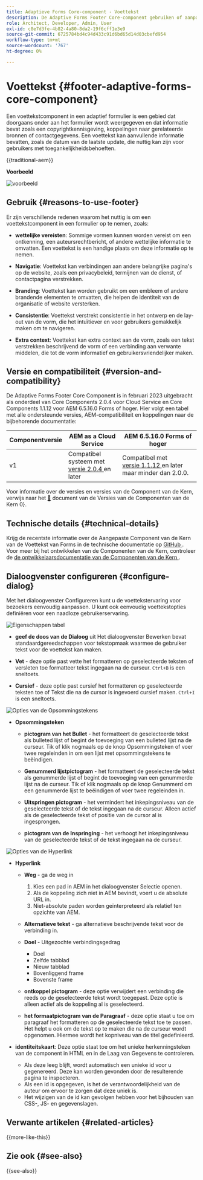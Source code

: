 ```yaml
---
title: Adaptieve Forms Core-component - Voettekst
description: De Adaptive Forms Footer Core-component gebruiken of aanpassen.
role: Architect, Developer, Admin, User
exl-id: c8e7d3fe-4b82-4a80-8da2-19f6cff1e3e9
source-git-commit: 6725784bd4c94d433c91d6bd65d14d03cbefd954
workflow-type: tm+mt
source-wordcount: '767'
ht-degree: 0%

---
```



# Voettekst {#footer-adaptive-forms-core-component}

Een voettekstcomponent in een adaptief formulier is een gebied dat doorgaans onder aan het formulier wordt weergegeven en dat informatie bevat zoals een copyrightkennisgeving, koppelingen naar gerelateerde bronnen of contactgegevens. Een voettekst kan aanvullende informatie bevatten, zoals de datum van de laatste update, die nuttig kan zijn voor gebruikers met toegankelijkheidsbehoeften.

{{traditional-aem}}

**Voorbeeld**

![ voorbeeld ](/help/adaptive-forms/assets/footer.png)

## Gebruik {#reasons-to-use-footer}

Er zijn verschillende redenen waarom het nuttig is om een voettekstcomponent in een formulier op te nemen, zoals:

- **wettelijke vereisten**: Sommige vormen kunnen worden vereist om een ontkenning, een auteursrechtbericht, of andere wettelijke informatie te omvatten. Een voettekst is een handige plaats om deze informatie op te nemen.

- **Navigatie**: Voettekst kan verbindingen aan andere belangrijke pagina&#39;s op de website, zoals een privacybeleid, termijnen van de dienst, of contactpagina verstrekken.

- **Branding**: Voettekst kan worden gebruikt om een embleem of andere brandende elementen te omvatten, die helpen de identiteit van de organisatie of website versterken.

- **Consistentie**: Voettekst verstrekt consistentie in het ontwerp en de lay-out van de vorm, die het intuïtiever en voor gebruikers gemakkelijk maken om te navigeren.

- **Extra context**: Voettekst kan extra context aan de vorm, zoals een tekst verstrekken beschrijvend de vorm of een verbinding aan verwante middelen, die tot de vorm informatief en gebruikersvriendelijker maken.

## Versie en compatibiliteit {#version-and-compatibility}

De Adaptive Forms Footer Core Component is in februari 2023 uitgebracht als onderdeel van Core Components 2.0.4 voor Cloud Service en Core Components 1.1.12 voor AEM 6.5.16.0 Forms of hoger. Hier volgt een tabel met alle ondersteunde versies, AEM-compatibiliteit en koppelingen naar de bijbehorende documentatie:

| Componentversie | AEM as a Cloud Service | AEM 6.5.16.0 Forms of hoger |
|---|---|---|
| v1 | Compatibel systeem met <br>[ versie 2.0.4 ](/help/adaptive-forms/version.md) en later | Compatibel met <br>[ versie 1.1.12 ](/help/adaptive-forms/version.md) en later maar minder dan 2.0.0. |

Voor informatie over de versies en versies van de Component van de Kern, verwijs naar het [&#128279;](/help/adaptive-forms/version.md) document van de Versies van de Componenten van de Kern 0&rbrace;.

<!-- ## Sample Component Output {#sample-component-output}

To experience the Accordion Component as well as see examples of its configuration options as well as HTML and JSON output, visit the [Component Library](https://adobe.com/go/aem_cmp_library_accordion). -->

## Technische details {#technical-details}

Krijg de recentste informatie over de Aangepaste Component van de Kern van de Voettekst van Forms in de technische documentatie op [ GitHub ](https://github.com/adobe/aem-core-forms-components/tree/master/ui.af.apps/src/main/content/jcr_root/apps/core/fd/components/form/footer/v1/footer). Voor meer bij het ontwikkelen van de Componenten van de Kern, controleer de [ de ontwikkelaarsdocumentatie van de Componenten van de Kern ](/help/developing/overview.md).


## Dialoogvenster configureren {#configure-dialog}

Met het dialoogvenster Configureren kunt u de voettekstervaring voor bezoekers eenvoudig aanpassen. U kunt ook eenvoudig voettekstopties definiëren voor een naadloze gebruikerservaring.

![ Eigenschappen tabel ](/help/adaptive-forms/assets/footer_propertiestab.png)

- **geef de doos van de Dialoog** uit
Het dialoogvenster Bewerken bevat standaardgereedschappen voor tekstopmaak waarmee de gebruiker tekst voor de voettekst kan maken.

- **Vet** - deze optie past vette het formatteren op geselecteerde teksten of versleten toe   formatteer tekst ingegaan na de curseur. `Ctrl+B` is een sneltoets.

- **Cursief** - deze optie past cursief het formatteren op geselecteerde teksten toe of   Tekst die na de cursor is ingevoerd cursief maken. `Ctrl+I` is een sneltoets.

![ Opties van de Opsommingstekens ](/help/adaptive-forms/assets/footer_bullet.png)


- **Opsommingsteken**

   - **pictogram van het Bullet** - het formatteert de geselecteerde tekst als bulleted lijst of begint de toevoeging van een bulleted lijst na de curseur. Tik of klik nogmaals op de knop Opsommingsteken of voer twee regeleinden in om een lijst met opsommingstekens te beëindigen.

   - **Genummerd lijstpictogram** - het formatteert de geselecteerde tekst als genummerde lijst of begint de toevoeging van een genummerde lijst na de curseur. Tik of klik nogmaals op de knop Genummerd om een genummerde lijst te beëindigen of voer twee regeleinden in.

   - **Uitspringen pictogram** - het vermindert het inkepingsniveau van de geselecteerde tekst of de tekst ingegaan na de curseur. Alleen actief als de geselecteerde tekst of positie van de cursor al is ingesprongen.

   - **pictogram van de Inspringing** - het verhoogt het inkepingsniveau van de geselecteerde tekst of de tekst ingegaan na de curseur.

![ Opties van de Hyperlink ](/help/adaptive-forms/assets/footer_link.png)

- **Hyperlink**

   - **Weg** - ga de weg in
      1. Kies een pad in AEM in het dialoogvenster Selectie openen.
      1. Als de koppeling zich niet in AEM bevindt, voert u de absolute URL in.
      1. Niet-absolute paden worden geïnterpreteerd als relatief ten opzichte van AEM.

   - **Alternatieve tekst** - ga alternatieve beschrijvende tekst voor de verbinding in.

   - **Doel** - Uitgezochte verbindingsgedrag
      - Doel
      - Zelfde tabblad
      - Nieuw tabblad
      - Bovenliggend frame
      - Bovenste frame

   - **ontkoppel pictogram** - deze optie verwijdert een verbinding die reeds op de geselecteerde tekst wordt toegepast. Deze optie is alleen actief als de koppeling al is geselecteerd.

   - **het formaatpictogram van de Paragraaf** - deze optie staat u toe om paragraaf het formatteren op de geselecteerde tekst toe te passen. Het helpt u ook om de tekst op te maken die na de curseur wordt opgenomen. Hiermee wordt het kopniveau van de titel gedefinieerd.

- **identiteitskaart**: Deze optie staat toe om het unieke herkenningsteken van de component in HTML en in de Laag van Gegevens te controleren.

   - Als deze leeg blijft, wordt automatisch een unieke id voor u gegenereerd. Deze kan worden gevonden door de resulterende pagina te inspecteren.
   - Als een id is opgegeven, is het de verantwoordelijkheid van de auteur om ervoor te zorgen dat deze uniek is.
   - Het wijzigen van de id kan gevolgen hebben voor het bijhouden van CSS-, JS- en gegevenslagen.

<!--

## Related article {#related-article}

* [Create a standalone Adaptive Form](https://experienceleague.adobe.com/docs/experience-manager-cloud-service/content/forms/adaptive-forms-authoring/authoring-adaptive-forms-core-components/create-an-adaptive-form-on-forms-cs/creating-adaptive-form-core-components.html?lang=nl-NL)

-->

## Verwante artikelen {#related-articles}

{{more-like-this}}

## Zie ook {#see-also}

{{see-also}}
